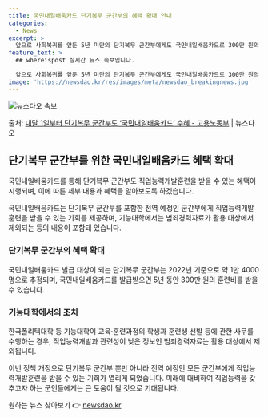 ```yaml
---
title: 국민내일배움카드 단기복무 군간부의 혜택 확대 안내
categories:
  - News
excerpt: >
  앞으로 사회복귀를 앞둔 5년 미만의 단기복무 군간부에게도 국민내일배움카드로 300만 원의 훈련비를 지원해 직…
feature_text: >
  ## whereispost 실시간 뉴스 속보입니다.

  앞으로 사회복귀를 앞둔 5년 미만의 단기복무 군간부에게도 국민내일배움카드로 300만 원의 훈련비를 지원해 직…
image: 'https://newsdao.kr/res/images/meta/newsdao_breakingnews.jpg'
---
```


![뉴스다오 속보](https://newsdao.kr/res/images/meta/newsdao_breakingnews.jpg)

<p>출처: <a href="https://newsdao.kr/3653" rel="dofollow">내달 1일부터 단기복무 군간부도 ‘국민내일배움카드’ 수혜 - 고용노동부</a> | 뉴스다오</p>

<h2 data-ke-size="size26">단기복무 군간부를 위한 국민내일배움카드 혜택 확대</h2>
국민내일배움카드를 통해 단기복무 군간부도 직업능력개발훈련을 받을 수 있는 혜택이 시행되며, 이에 따른 세부 내용과 혜택을 알아보도록 하겠습니다. 

<p data-ke-size="size16">국민내일배움카드는 단기복무 군간부를 포함한 전역 예정인 군간부에게 직업능력개발훈련을 받을 수 있는 기회를 제공하며, 기능대학에서는 범죄경력자료가 활용 대상에서 제외되는 등의 내용이 포함돼 있습니다.</p>

<h3 data-ke-size="size24">단기복무 군간부의 혜택 확대</h3>
국민내일배움카드 발급 대상이 되는 단기복무 군간부는 2022년 기준으로 약 1만 4000명으로 추정되며, 국민내일배움카드를 발급받으면 5년 동안 300만 원의 훈련비를 받을 수 있습니다.

<h3 data-ke-size="size24">기능대학에서의 조치</h3>
한국폴리텍대학 등 기능대학이 교육·훈련과정의 학생과 훈련생 선발 등에 관한 사무를 수행하는 경우, 직업능력개발과 관련성이 낮은 정보인 범죄경력자료는 활용 대상에서 제외됩니다.

이번 정책 개정으로 단기복무 군간부 뿐만 아니라 전역 예정인 모든 군간부에게 직업능력개발훈련을 받을 수 있는 기회가 열리게 되었습니다. 미래에 대비하여 직업능력을 갖추고자 하는 군인들에게는 큰 도움이 될 것으로 기대됩니다. 

원하는 뉴스 찾아보기 👉 <a href="https://newsdao.kr" rel="dofollow">newsdao.kr</a>


